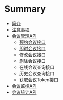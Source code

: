 # Summary

* [简介](README.md)
* [注意事项](zhu-yi-shi-xiang.md)
* [会议管理API](hui-yi-guan-li-api.md)
  * [预约会议接口](hui-yi-guan-li-api/yu-yue-hui-yi-jie-kou.md)
  * [即时会议接口](hui-yi-guan-li-api/ji-shi-hui-yi-jie-kou.md)
  * 修改会议接口
  * 删除会议接口
  * 在线会议查询接口
  * 历史会议查询接口
  * 获取会议Token接口
* [会议监控API](hui-yi-jian-kong-api.md)
* [会议统计API](hui-yi-tong-ji-api.md)

